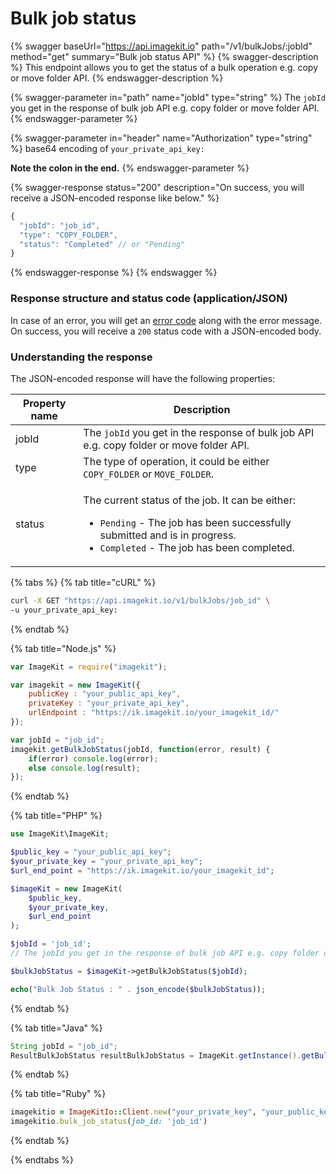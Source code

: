 # Bulk job status

{% swagger baseUrl="https://api.imagekit.io" path="/v1/bulkJobs/:jobId" method="get" summary="Bulk job status API" %}
{% swagger-description %}
This endpoint allows you to get the status of a bulk operation e.g. copy or move folder API.
{% endswagger-description %}

{% swagger-parameter in="path" name="jobId" type="string" %}
The `jobId` you get in the response of bulk job API e.g. copy folder or move folder API.
{% endswagger-parameter %}

{% swagger-parameter in="header" name="Authorization" type="string" %}
base64 encoding of `your_private_api_key:`

**Note the colon in the end.**
{% endswagger-parameter %}

{% swagger-response status="200" description="On success, you will receive a JSON-encoded response like below." %}
```javascript
{
  "jobId": "job_id",
  "type": "COPY_FOLDER",
  "status": "Completed" // or "Pending"
}
```
{% endswagger-response %}
{% endswagger %}

### Response structure and status code (application/JSON)

In case of an error, you will get an [error code](../api-introduction/#error-codes) along with the error message. On success, you will receive a `200` status code with a JSON-encoded body.

### Understanding the response

The JSON-encoded response will have the following properties:

| Property name | Description                                                                                                                                                                                                                  |
| ------------- | ---------------------------------------------------------------------------------------------------------------------------------------------------------------------------------------------------------------------------- |
| jobId         | The `jobId` you get in the response of bulk job API e.g. copy folder or move folder API.                                                                                                                                     |
| type          | The type of operation, it could be either `COPY_FOLDER` or `MOVE_FOLDER`.                                                                                                                                                    |
| status        | <p>The current status of the job. It can be either:<br></p><ul><li><code>Pending</code> - The job has been successfully submitted and is in progress.</li><li><code>Completed</code> - The job has been completed.</li></ul> |

{% tabs %}
{% tab title="cURL" %}
```bash
curl -X GET "https://api.imagekit.io/v1/bulkJobs/job_id" \
-u your_private_api_key:
```
{% endtab %}

{% tab title="Node.js" %}
```javascript
var ImageKit = require("imagekit");

var imagekit = new ImageKit({
    publicKey : "your_public_api_key",
    privateKey : "your_private_api_key",
    urlEndpoint : "https://ik.imagekit.io/your_imagekit_id/"
});

var jobId = "job_id";
imagekit.getBulkJobStatus(jobId, function(error, result) {
    if(error) console.log(error);
    else console.log(result);
});
```
{% endtab %}

{% tab title="PHP" %}
```php
use ImageKit\ImageKit;

$public_key = "your_public_api_key";
$your_private_key = "your_private_api_key";
$url_end_point = "https://ik.imagekit.io/your_imagekit_id";

$imageKit = new ImageKit(
    $public_key,
    $your_private_key,
    $url_end_point
);

$jobId = 'job_id';
// The jobId you get in the response of bulk job API e.g. copy folder or move folder API.

$bulkJobStatus = $imageKit->getBulkJobStatus($jobId);

echo("Bulk Job Status : " . json_encode($bulkJobStatus));
```
{% endtab %}

{% tab title="Java" %}
```java
String jobId = "job_id";
ResultBulkJobStatus resultBulkJobStatus = ImageKit.getInstance().getBulkJobStatus(jobId);
```
{% endtab %}

{% tab title="Ruby" %}
 ```ruby
imagekitio = ImageKitIo::Client.new("your_private_key", "your_public_key", "your_url_endpoint")
imagekitio.bulk_job_status(job_id: 'job_id')
```
{% endtab %}

{% endtabs %}
